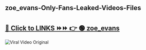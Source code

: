 
 ## zoe_evans-Only-Fans-Leaked-Videos-Files

# <h2><a href="https://mediaupload.pro?zoe_evans">🔗 Click to LINKS ⏩⏩ 👉 🟢 zoe_evans </a></h2>

<a href="https://mediaupload.pro?zoe_evans" rel="nofollow" data-target="animated-image.originalLink"><img src="https://i.ibb.co.com/xMMVF88/686577567.gif" alt="Viral Video Original" style="max-width: 100%; display: inline-block;" data-target="animated-image.originalImage"></a>